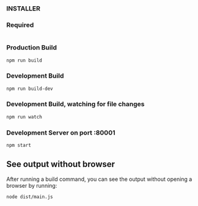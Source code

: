 ### INSTALLER

### Required

```NODE JS Version: >= 14
```


### Production Build

```bash
npm run build
```

### Development Build

```bash
npm run build-dev
```

### Development Build, watching for file changes

```bash
npm run watch
```

### Development Server on port :80001

```bash
npm start
```

## See output without browser

After running a build command, you can see the output without opening a browser by running:

```bash
node dist/main.js
```
